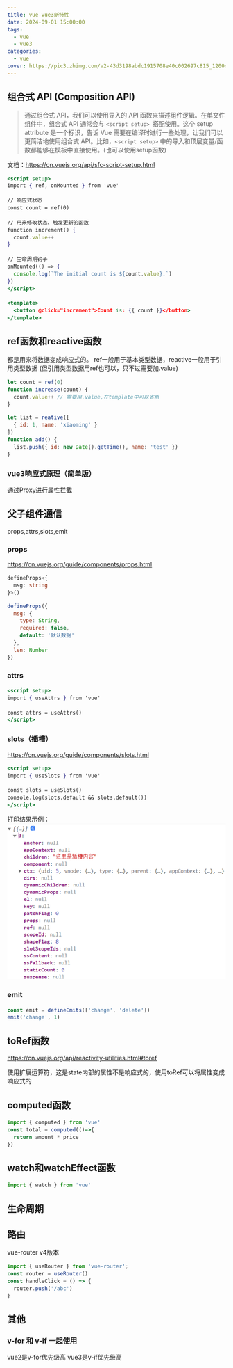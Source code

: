 ```yaml
---
title: vue-vue3新特性
date: 2024-09-01 15:00:00
tags:
  - vue
  - vue3
categories:
  - vue
cover: https://pic3.zhimg.com/v2-43d3198abdc1915708e40c002697c815_1200x500.jpg
---
```


## 组合式 API (Composition API)
>通过组合式 API，我们可以使用导入的 API 函数来描述组件逻辑。在单文件组件中，组合式 API 通常会与 `<script setup> `搭配使用。这个 setup attribute 是一个标识，告诉 Vue 需要在编译时进行一些处理，让我们可以更简洁地使用组合式 API。比如，`<script setup>` 中的导入和顶层变量/函数都能够在模板中直接使用。(也可以使用setup函数)

文档：https://cn.vuejs.org/api/sfc-script-setup.html

```jsx
<script setup>
import { ref, onMounted } from 'vue'

// 响应式状态
const count = ref(0)

// 用来修改状态、触发更新的函数
function increment() {
  count.value++
}

// 生命周期钩子
onMounted(() => {
  console.log(`The initial count is ${count.value}.`)
})
</script>

<template>
  <button @click="increment">Count is: {{ count }}</button>
</template>
```

## ref函数和reactive函数

都是用来将数据变成响应式的。
ref一般用于基本类型数据，reactive一般用于引用类型数据
(但引用类型数据用ref也可以，只不过需要加.value)

```js
let count = ref(0)
function increase(count) {
  count.value++ // 需要用.value,在template中可以省略
}
```

```js
let list = reative([
  { id: 1, name: 'xiaoming' }
])
function add() {
  list.push({ id: new Date().getTime(), name: 'test' })
}
```

### vue3响应式原理（简单版）

通过Proxy进行属性拦截

## 父子组件通信
props,attrs,slots,emit

### props

https://cn.vuejs.org/guide/components/props.html

```ts
defineProps<{
  msg: string
}>()
```

```js
defineProps({
  msg: {
    type: String,
    required: false,
    default: '默认数据'
  },
  len: Number
})
```

### attrs

```jsx
<script setup>
import { useAttrs } from 'vue'

const attrs = useAttrs()
</script>
```

### slots（插槽）

https://cn.vuejs.org/guide/components/slots.html

```jsx
<script setup>
import { useSlots } from 'vue'

const slots = useSlots()
console.log(slots.default && slots.default())
</script>
```

打印结果示例： 
![打印结果示例](/img/vue3-slots.png)


### emit
```js
const emit = defineEmits(['change', 'delete'])
emit('change', 1)
```

## toRef函数

https://cn.vuejs.org/api/reactivity-utilities.html#toref

使用扩展运算符，这是state内部的属性不是响应式的，使用toRef可以将属性变成响应式的

## computed函数
```js
import { computed } from 'vue'
const total = computed(()=>{
  return amount * price
})
```

## watch和watchEffect函数
```js
import { watch } from 'vue'


```

## 生命周期


## 路由
vue-router v4版本

```js
import { useRouter } from 'vue-router';
const router = useRouter()
const handleClick = () => {
  router.push('/abc')
}
```

## 其他

### v-for 和 v-if 一起使用
vue2是v-for优先级高
vue3是v-if优先级高
